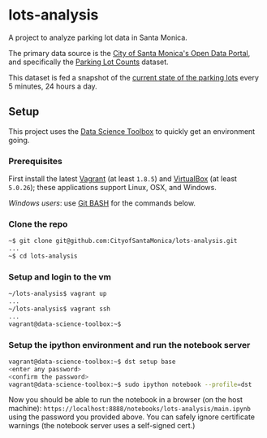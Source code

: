 # lots-analysis

A project to analyze parking lot data in Santa Monica.

The primary data source is the [City of Santa Monica's Open Data Portal](https://data.smgov.net),
and specifically the [Parking Lot Counts](https://data.smgov.net/Transportation/Parking-Lot-Counts/ng8m-khuz)
dataset.

This dataset is fed a snapshot of the [current state of the parking lots](https://parking.api.smgov.net/lots)
every 5 minutes, 24 hours a day.

## Setup

This project uses the [Data Science Toolbox](http://datasciencetoolbox.org/) to
quickly get an environment going.

### Prerequisites

First install the latest [Vagrant](https://www.vagrantup.com/) (at least `1.8.5`)
and [VirtualBox](https://www.virtualbox.org/) (at least `5.0.26`); these applications
support Linux, OSX, and Windows.

*Windows users*: use [Git BASH](https://git-for-windows.github.io/) for the commands below.

### Clone the repo

```bash
~$ git clone git@github.com:CityofSantaMonica/lots-analysis.git
...
~$ cd lots-analysis
```

### Setup and login to the vm

```bash
~/lots-analysis$ vagrant up
...
~/lots-analysis$ vagrant ssh
...
vagrant@data-science-toolbox:~$
```

### Setup the ipython environment and run the notebook server

```bash
vagrant@data-science-toolbox:~$ dst setup base
<enter any password>
<confirm the password>
vagrant@data-science-toolbox:~$ sudo ipython notebook --profile=dst
```

Now you should be able to run the notebook in a browser (on the host machine):
`https://localhost:8888/notebooks/lots-analysis/main.ipynb` using the password you
provided above. You can safely ignore certificate warnings (the notebook server uses a self-signed cert.)
